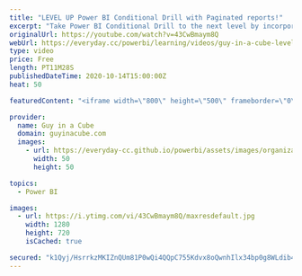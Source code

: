 ```yaml
---
title: "LEVEL UP Power BI Conditional Drill with Paginated reports!"
excerpt: "Take Power BI Conditional Drill to the next level by incorporating Paginated reports with your strategy! Patrick shows a customer scenario that he solved using this approach.  Paginated reports doc: https://docs.microsoft.com/power-bi/paginated-reports/paginated-reports-report-builder-power-bi  Power"
originalUrl: https://youtube.com/watch?v=43CwBmaym8Q
webUrl: https://everyday.cc/powerbi/learning/videos/guy-in-a-cube-level-up-power-bi-conditional-drill-with-paginated-reports/
type: video
price: Free
length: PT11M28S
publishedDateTime: 2020-10-14T15:00:00Z
heat: 50

featuredContent: "<iframe width=\"800\" height=\"500\" frameborder=\"0\" src=\"https://www.youtube.com/embed/43CwBmaym8Q\" allow=\"accelerometer; autoplay; encrypted-media; gyroscope; picture-in-picture\" allowfullscreen></iframe>"

provider:
  name: Guy in a Cube
  domain: guyinacube.com
  images:
    - url: https://everyday-cc.github.io/powerbi/assets/images/organizations/guyinacube.com-50x50.jpg
      width: 50
      height: 50

topics:
  - Power BI

images:
  - url: https://i.ytimg.com/vi/43CwBmaym8Q/maxresdefault.jpg
    width: 1280
    height: 720
    isCached: true

secured: "k1Qyj/HsrrkzMKIZnQUm81P0wQi4QQpC755Kdvx8oQwnhIlx34bp0g8WLdib4YAnKtuQf0sVADcCpfWu2ZFeDLSWzvxhO/ll1sCU74ZD+jUQ7hlOmWzE6xjcIbnnv60JMVQjrqtKdLDSJcWGNrWuscq/sWPhfK2OB96H5+FgpHwTjFQ0NW5tkaT6i0XD0VminERPSp2pNC9Lv8eQ7g2UHQtr7qrO5E8eGi2oKx9RzYa01wdzFxwRMizgkP2FyCpKBEHCVlGEVJ9VBuYojePV0avna2d0612rWDIFNJ3OQqD53BSryTVuzb4btpaAU7tGWnSF2/Q/DdL9qbCtbQllbDt56kWE0mmbDt+o/04kpIv47W6v7o/P3ECNPyXwsLDy+FAzHQYW/yJ3ipx4gLnI//zZEYyqLcZq4RWEtc8KiJs=;68PFvSnkxhNYovhfctipsA=="
---
```


